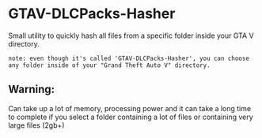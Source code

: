 # GTAV-DLCPacks-Hasher
Small utility to quickly hash all files from a specific folder inside your GTA V directory.

`note: even though it's called 'GTAV-DLCPacks-Hasher', you can choose any folder inside of your "Grand Theft Auto V" directory.`

## Warning:
Can take up a lot of memory, processing power and it can take a long time to complete if you select a folder containing a lot of files or containing very large files (2gb+)
